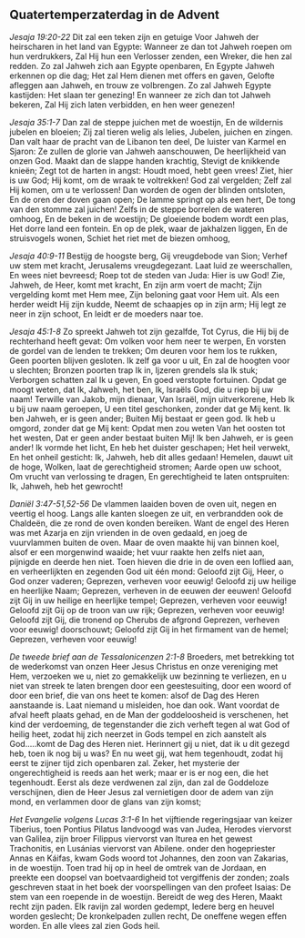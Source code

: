 ## Quatertemperzaterdag in de Advent

*Jesaja 19:20-22*
Dit zal een teken zijn en getuige Voor Jahweh der heirscharen in het land van Egypte: Wanneer ze dan tot Jahweh roepen om hun verdrukkers, Zal Hij hun een Verlosser zenden, een Wreker, die hen zal redden. Zo zal Jahweh zich aan Egypte openbaren, En Egypte Jahweh erkennen op die dag; Het zal Hem dienen met offers en gaven, Gelofte afleggen aan Jahweh, en trouw ze volbrengen. Zo zal Jahweh Egypte kastijden: Het slaan ter genezing! En wanneer ze zich dan tot Jahweh bekeren, Zal Hij zich laten verbidden, en hen weer genezen! 

*Jesaja 35:1-7*
Dan zal de steppe juichen met de woestijn, En de wildernis jubelen en bloeien; Zij zal tieren welig als lelies, Jubelen, juichen en zingen. Dan valt haar de pracht van de Libanon ten deel, De luister van Karmel en Sjaron: Ze zullen de glorie van Jahweh aanschouwen, De heerlijkheid van onzen God. Maakt dan de slappe handen krachtig, Stevigt de knikkende knieën; Zegt tot de harten in angst: Houdt moed, hebt geen vrees! Ziet, hier is uw God; Hij komt, om de wraak te voltrekken! God zal vergelden; Zelf zal Hij komen, om u te verlossen! Dan worden de ogen der blinden ontsloten, En de oren der doven gaan open; De lamme springt op als een hert, De tong van den stomme zal juichen! Zelfs in de steppe borrelen de wateren omhoog, En de beken in de woestijn; De gloeiende bodem wordt een plas, Het dorre land een fontein. En op de plek, waar de jakhalzen liggen, En de struisvogels wonen, Schiet het riet met de biezen omhoog, 

*Jesaja 40:9-11*
Bestijg de hoogste berg, Gij vreugdebode van Sion; Verhef uw stem met kracht, Jerusalems vreugdegezant. Laat luid ze weerschallen, En wees niet bevreesd; Roep tot de steden van Juda: Hier is uw God! Zie, Jahweh, de Heer, komt met kracht, En zijn arm voert de macht; Zijn vergelding komt met Hem mee, Zijn beloning gaat voor Hem uit. Als een herder weidt Hij zijn kudde, Neemt de schaapjes op in zijn arm; Hij legt ze neer in zijn schoot, En leidt er de moeders naar toe. 

*Jesaja 45:1-8*
Zo spreekt Jahweh tot zijn gezalfde, Tot Cyrus, die Hij bij de rechterhand heeft gevat: Om volken voor hem neer te werpen, En vorsten de gordel van de lenden te trekken; Om deuren voor hem los te rukken, Geen poorten blijven gesloten. Ik zelf ga voor u uit, En zal de hoogten voor u slechten; Bronzen poorten trap Ik in, Ijzeren grendels sla Ik stuk; Verborgen schatten zal Ik u geven, En goed verstopte fortuinen. Opdat ge moogt weten, dat Ik, Jahweh, het ben, Ik, Israëls God, die u riep bij uw naam! Terwille van Jakob, mijn dienaar, Van Israël, mijn uitverkorene, Heb Ik u bij uw naam geroepen, U een titel geschonken, zonder dat ge Mij kent. Ik ben Jahweh, er is geen ander; Buiten Mij bestaat er geen god. Ik heb u omgord, zonder dat ge Mij kent: Opdat men zou weten Van het oosten tot het westen, Dat er geen ander bestaat buiten Mij! Ik ben Jahweh, er is geen ander! Ik vormde het licht, En heb het duister geschapen; Het heil verwekt, En het onheil gesticht: Ik, Jahweh, heb dit alles gedaan! Hemelen, dauwt uit de hoge, Wolken, laat de gerechtigheid stromen; Aarde open uw schoot, Om vrucht van verlossing te dragen, En gerechtigheid te laten ontspruiten: Ik, Jahweh, heb het gewrocht! 

*Daniël 3:47-51,52-56*
De vlammen laaiden boven de oven uit, negen en veertig el hoog. Langs alle kanten sloegen ze uit, en verbrandden ook de Chaldeën, die ze rond de oven konden bereiken. Want de engel des Heren was met Azarja en zijn vrienden in de oven gedaald, en joeg de vuurvlammen buiten de oven. Maar de oven maakte hij van binnen koel, alsof er een morgenwind waaide; het vuur raakte hen zelfs niet aan, pijnigde en deerde hen niet. Toen hieven die drie in de oven een loflied aan, en verheerlijkten en zegenden God uit één mond: Geloofd zijt Gij, Heer, o God onzer vaderen; Geprezen, verheven voor eeuwig! Geloofd zij uw heilige en heerlijke Naam; Geprezen, verheven in de eeuwen der eeuwen! Geloofd zijt Gij in uw heilige en heerlijke tempel; Geprezen, verheven voor eeuwig! Geloofd zijt Gij op de troon van uw rijk; Geprezen, verheven voor eeuwig! Geloofd zijt Gij, die tronend op Cherubs de afgrond Geprezen, verheven voor eeuwig! doorschouwt; Geloofd zijt Gij in het firmament van de hemel; Geprezen, verheven voor eeuwig! 

*De tweede brief aan de Tessalonicenzen 2:1-8*
Broeders, met betrekking tot de wederkomst van onzen Heer Jesus Christus en onze vereniging met Hem, verzoeken we u, niet zo gemakkelijk uw bezinning te verliezen, en u niet van streek te laten brengen door een geestesuiting, door een woord of door een brief, die van ons heet te komen: alsof de Dag des Heren aanstaande is. Laat niemand u misleiden, hoe dan ook. Want voordat de afval heeft plaats gehad, en de Man der goddeloosheid is verschenen, het kind der verdoeming, de tegenstander die zich verheft tegen al wat God of heilig heet, zodat hij zich neerzet in Gods tempel en zich aanstelt als God…..komt de Dag des Heren niet. Herinnert gij u niet, dat ik u dit gezegd heb, toen ik nog bij u was? En nu weet gij, wat hem tegenhoudt, zodat hij eerst te zijner tijd zich openbaren zal. Zeker, het mysterie der ongerechtigheid is reeds aan het werk; maar er is er nog een, die het tegenhoudt. Eerst als deze verdwenen zal zijn, dan zal de Goddeloze verschijnen, dien de Heer Jesus zal vernietigen door de adem van zijn mond, en verlammen door de glans van zijn komst; 

*Het Evangelie volgens Lucas 3:1-6*
In het vijftiende regeringsjaar van keizer Tiberius, toen Pontius Pilatus landvoogd was van Judea, Herodes viervorst van Galilea, zijn broer Filippus viervorst van Iturea en het gewest Trachonitis, en Lusánias viervorst van Abilene. onder den hogepriester Annas en Káifas, kwam Gods woord tot Johannes, den zoon van Zakarias, in de woestijn. Toen trad hij op in heel de omtrek van de Jordaan, en preekte een doopsel van boetvaardigheid tot vergiffenis der zonden; zoals geschreven staat in het boek der voorspellingen van den profeet Isaias: De stem van een roepende in de woestijn. Bereidt de weg des Heren, Maakt recht zijn paden. Elk ravijn zal worden gedempt, Iedere berg en heuvel worden geslecht; De kronkelpaden zullen recht, De oneffene wegen effen worden. En alle vlees zal zien Gods heil. 

